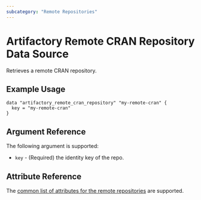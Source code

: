 ```yaml
---
subcategory: "Remote Repositories"
---
```

# Artifactory Remote CRAN Repository Data Source

Retrieves a remote CRAN repository.

## Example Usage

```hcl
data "artifactory_remote_cran_repository" "my-remote-cran" {
  key = "my-remote-cran"
}
```

## Argument Reference

The following argument is supported:

* `key` - (Required) the identity key of the repo.

## Attribute Reference

The [common list of attributes for the remote repositories](remote.md) are supported.